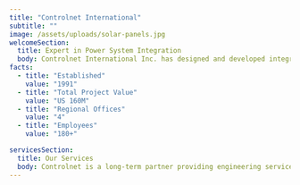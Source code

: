 ```yaml
---
title: "Controlnet International"
subtitle: ""
image: /assets/uploads/solar-panels.jpg
welcomeSection:
  title: Expert in Power System Integration
  body: Controlnet International Inc. has designed and developed integrated power system solutions with focus on meeting specific user needs in diverse industries and applications since 1990.
facts:
  - title: "Established"
    value: "1991"
  - title: "Total Project Value"
    value: "US 160M"
  - title: "Regional Offices"
    value: "4"
  - title: "Employees"
    value: "180+"

servicesSection:
  title: Our Services
  body: Controlnet is a long-term partner providing engineering services for power infrastructure with monitoring and automation systems in numerous projects in Taiwan and overseas.
---
```

